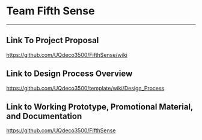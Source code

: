 # Team Fifth Sense
***
## Link To Project Proposal
https://github.com/UQdeco3500/FifthSense/wiki

## Link to Design Process Overview
https://github.com/UQdeco3500/template/wiki/Design_Process

## Link to Working Prototype, Promotional Material, and Documentation  
https://github.com/UQdeco3500/FifthSense
